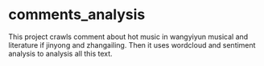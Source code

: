 # comments_analysis
This project crawls comment about hot music in wangyiyun musical and literature if jinyong and zhangailing. Then it uses wordcloud and sentiment analysis to analysis all this text.

